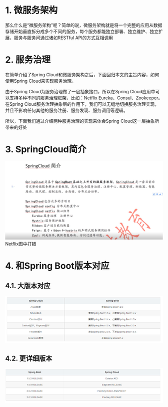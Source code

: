 # 1. 微服务架构
那么什么是“微服务架构”呢？简单的说，微服务架构就是将一个完整的应用从数据存储开始垂直拆分成多个不同的服务，每个服务都能独立部署、独立维护、独立扩展，服务与服务间通过诸如RESTful API的方式互相调用
# 2. 服务治理
在简单介绍了Spring Cloud和微服务架构之后，下面回归本文的主旨内容，如何使用Spring Cloud来实现服务治理。

由于Spring Cloud为服务治理做了一层抽象接口，所以在Spring Cloud应用中可以支持多种不同的服务治理框架，比如：Netflix Eureka、Consul、Zookeeper。在Spring Cloud服务治理抽象层的作用下，我们可以无缝地切换服务治理实现，并且不影响任何其他的服务注册、服务发现、服务调用等逻辑。

所以，下面我们通过介绍两种服务治理的实现来体会Spring Cloud这一层抽象所带来的好处
# 3. SpringCloud简介
![](_v_images/_1566017188_15554.png)
Netflix图中打错
# 4. 和Spring Boot版本对应
## 4.1. 大版本对应
![](_v_images/20190904193418769_19304.png)

## 4.2. 更详细版本
![](_v_images/20190904193435529_23626.png)